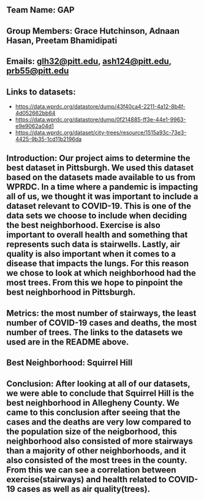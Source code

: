 ## Team Name: GAP

## Group Members: Grace Hutchinson, Adnaan Hasan, Preetam Bhamidipati

## Emails: glh32@pitt.edu, ash124@pitt.edu, prb55@pitt.edu

## Links to datasets:
- https://data.wprdc.org/datastore/dump/43f40ca4-2211-4a12-8b4f-4d052662bb64
- https://data.wprdc.org/datastore/dump/0f214885-ff3e-44e1-9963-e9e9062a04d1
- https://data.wprdc.org/dataset/city-trees/resource/1515a93c-73e3-4425-9b35-1cd11b2196da

## Introduction: Our project aims to determine the best dataset in Pittsburgh. We used this dataset based on the datasets made available to us from WPRDC. In a time where a pandemic is impacting all of us, we thought it was important to include a dataset relevant to COVID-19. This is one of the data sets we choose to include when deciding the best neighborhood. Exercise is also important to overall health and something that represents such data is stairwells. Lastly, air quality is also important when it comes to a disease that impacts the lungs. For this reason we chose to look at which neighborhood had the most trees. From this we hope to pinpoint the best neighborhood in Pittsburgh.

## Metrics: the most number of stairways, the least number of COVID-19 cases and deaths, the most number of trees. The links to the datasets we used are in the README above. 

## Best Neighborhood: Squirrel Hill

## Conclusion: After looking at all of our datasets, we were able to conclude that Squirrel Hill is the best neighborhood in Allegheny County. We came to this conclusion after seeing that the cases and the deaths are very low compared to the population size of the neigborhood, this neighborhood also consisted of more stairways than a majority of other neighborhoods, and it also consisted of the most trees in the county. From this we can see a correlation between exercise(stairways) and health related to COVID-19 cases as well as air quality(trees). 